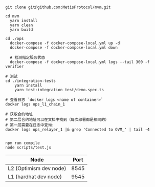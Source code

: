 
```shell

git clone git@github.com:MetisProtocol/mvm.git

cd mvm
  yarn install
  yarn clean
  yarn build

cd ./ops
  docker-compose -f docker-compose-local.yml up -d
  docker-compose -f docker-compose-local.yml down

  # 检测指定服务状态
  docker-compose -f docker-compose-local.yml logs --tail 300 -f verifier

# 测试
cd ./integration-tests
    yarn install
    yarn test:integration test/demo.spec.ts
    
# 查看日志 `docker logs <name of container>`
docker logs ops_l1_chain_1

# 获取合约地址
# 第二层合约地址可以在文档中找到（每次部署都是相同的）
# 第一层需要在日志中查询: 
docker logs ops_relayer_1 |& grep 'Connected to OVM_' | tail -4 


npm run compile
node scripts/test.js

```

| Node | Port |
| --- | --- |
| L2 (Optimism dev node) | 	8545 |
| L1 (hardhat dev node) | 	9545 |

